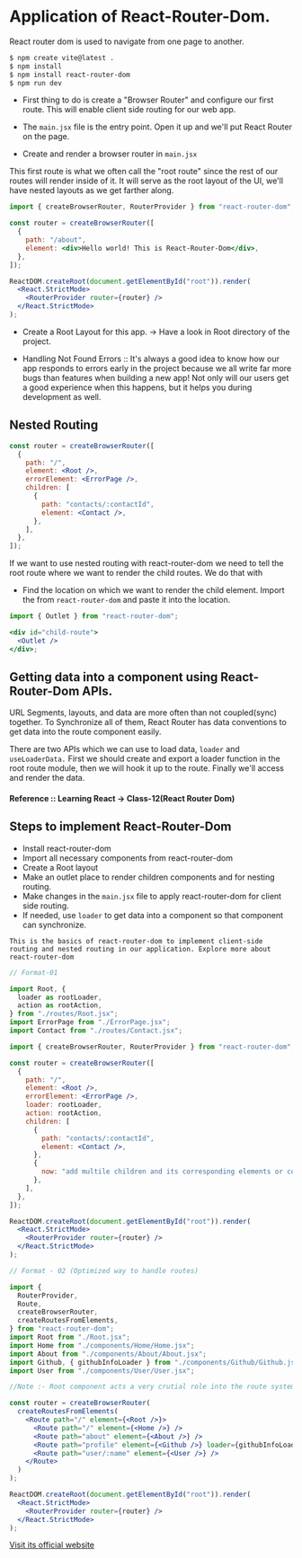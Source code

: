 # Application of React-Router-Dom.

React router dom is used to navigate from one page to another.

```bash
$ npm create vite@latest .
$ npm install
$ npm install react-router-dom
$ npm run dev
```

- First thing to do is create a "Browser Router" and configure our first route. This will enable client side routing for our web app.

- The <code>main.jsx</code> file is the entry point. Open it up and we'll put React Router on the page.

- Create and render a browser router in <code>main.jsx</code>

This first route is what we often call the "root route" since the rest of our routes will render inside of it. It will serve as the root layout of the UI, we'll have nested layouts as we get farther along.

```jsx
import { createBrowserRouter, RouterProvider } from "react-router-dom";

const router = createBrowserRouter([
  {
    path: "/about",
    element: <div>Hello world! This is React-Router-Dom</div>,
  },
]);

ReactDOM.createRoot(document.getElementById("root")).render(
  <React.StrictMode>
    <RouterProvider router={router} />
  </React.StrictMode>
);
```

- Create a Root Layout for this app. -> Have a look in Root directory of the project.

- Handling Not Found Errors :: It's always a good idea to know how our app responds to errors early in the project because we all write far more bugs than features when building a new app! Not only will our users get a good experience when this happens, but it helps you during development as well.

## Nested Routing

```jsx
const router = createBrowserRouter([
  {
    path: "/",
    element: <Root />,
    errorElement: <ErrorPage />,
    children: [
      {
        path: "contacts/:contactId",
        element: <Contact />,
      },
    ],
  },
]);
```

If we want to use nested routing with react-router-dom we need to tell the root route where we want to render the child routes. We do that with <code><Outlet/></code>

- Find the location on which we want to render the child element. Import the <code><Outler/></code> from <code>react-router-dom</code> and paste it into the location.

```jsx
import { Outlet } from "react-router-dom";

<div id="child-route">
  <Outlet />
</div>;
```

## Getting data into a component using React-Router-Dom APIs.

URL Segments, layouts, and data are more often than not coupled(sync) together. To Synchronize all of them, React Router has data conventions to get data into the route component easily.

There are two APIs which we can use to load data, <code>loader</code> and <code>useLoaderData.</code> First we should create and export a loader function in the root route module, then we will hook it up to the route. Finally we'll access and render the data.

#### Reference :: Learning React -> Class-12(React Router Dom)

## Steps to implement React-Router-Dom

- Install react-router-dom
- Import all necessary components from react-router-dom
- Create a Root layout
- Make an outlet place to render children components and for nesting routing.
- Make changes in the <code>main.jsx</code> file to apply react-router-dom for client side routing.
- If needed, use <code>loader</code> to get data into a component so that component can synchronize.

<code>This is the basics of react-router-dom to implement client-side routing and nested routing in our application. Explore more about react-router-dom</code>

```jsx
// Format-01

import Root, {
  loader as rootLoader,
  action as rootAction,
} from "./routes/Root.jsx";
import ErrorPage from "./ErrorPage.jsx";
import Contact from "./routes/Contact.jsx";

import { createBrowserRouter, RouterProvider } from "react-router-dom";

const router = createBrowserRouter([
  {
    path: "/",
    element: <Root />,
    errorElement: <ErrorPage />,
    loader: rootLoader,
    action: rootAction,
    children: [
      {
        path: "contacts/:contactId",
        element: <Contact />,
      },
      {
        now: "add multile children and its corresponding elements or components and implement loaders to synchronize the component to better user experience.",
      },
    ],
  },
]);

ReactDOM.createRoot(document.getElementById("root")).render(
  <React.StrictMode>
    <RouterProvider router={router} />
  </React.StrictMode>
);
```

```jsx
// Format - 02 (Optimized way to handle routes)

import {
  RouterProvider,
  Route,
  createBrowserRouter,
  createRoutesFromElements,
} from "react-router-dom";
import Root from "./Root.jsx";
import Home from "./components/Home/Home.jsx";
import About from "./components/About/About.jsx";
import Github, { githubInfoLoader } from "./components/Github/Github.jsx";
import User from "./components/User/User.jsx";

//Note :- Root component acts a very crutial role into the route system. It allows to render it's child route into it like a nesting routing. It acts like a Root layout of our application.

const router = createBrowserRouter(
  createRoutesFromElements(
    <Route path="/" element={<Root />}>
      <Route path="/" element={<Home />} />
      <Route path="about" element={<About />} />
      <Route path="profile" element={<Github />} loader={githubInfoLoader} />
      <Route path="user/:name" element={<User />} />
    </Route>
  )
);

ReactDOM.createRoot(document.getElementById("root")).render(
  <React.StrictMode>
    <RouterProvider router={router} />
  </React.StrictMode>
);
```

[Visit its official website](https://reactrouter.com/en/main)
